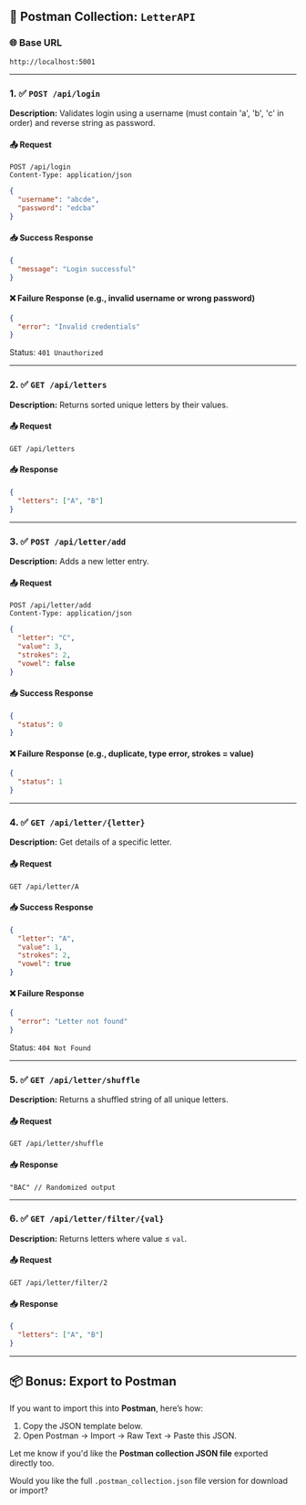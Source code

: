

## 🔧 Postman Collection: `LetterAPI`

### 🌐 Base URL

```
http://localhost:5001
```

---

### 1. ✅ `POST /api/login`

**Description:** Validates login using a username (must contain 'a', 'b', 'c' in order) and reverse string as password.

#### 📤 Request

```
POST /api/login
Content-Type: application/json
```

```json
{
  "username": "abcde",
  "password": "edcba"
}
```

#### 📥 Success Response

```json
{
  "message": "Login successful"
}
```

#### ❌ Failure Response (e.g., invalid username or wrong password)

```json
{
  "error": "Invalid credentials"
}
```

Status: `401 Unauthorized`

---

### 2. ✅ `GET /api/letters`

**Description:** Returns sorted unique letters by their values.

#### 📤 Request

```
GET /api/letters
```

#### 📥 Response

```json
{
  "letters": ["A", "B"]
}
```

---

### 3. ✅ `POST /api/letter/add`

**Description:** Adds a new letter entry.

#### 📤 Request

```
POST /api/letter/add
Content-Type: application/json
```

```json
{
  "letter": "C",
  "value": 3,
  "strokes": 2,
  "vowel": false
}
```

#### 📥 Success Response

```json
{
  "status": 0
}
```

#### ❌ Failure Response (e.g., duplicate, type error, strokes = value)

```json
{
  "status": 1
}
```

---

### 4. ✅ `GET /api/letter/{letter}`

**Description:** Get details of a specific letter.

#### 📤 Request

```
GET /api/letter/A
```

#### 📥 Success Response

```json
{
  "letter": "A",
  "value": 1,
  "strokes": 2,
  "vowel": true
}
```

#### ❌ Failure Response

```json
{
  "error": "Letter not found"
}
```

Status: `404 Not Found`

---

### 5. ✅ `GET /api/letter/shuffle`

**Description:** Returns a shuffled string of all unique letters.

#### 📤 Request

```
GET /api/letter/shuffle
```

#### 📥 Response

```
"BAC" // Randomized output
```

---

### 6. ✅ `GET /api/letter/filter/{val}`

**Description:** Returns letters where value ≤ `val`.

#### 📤 Request

```
GET /api/letter/filter/2
```

#### 📥 Response

```json
{
  "letters": ["A", "B"]
}
```

---

## 📦 Bonus: Export to Postman

If you want to import this into **Postman**, here’s how:

1. Copy the JSON template below.
2. Open Postman → Import → Raw Text → Paste this JSON.

Let me know if you'd like the **Postman collection JSON file** exported directly too.

Would you like the full `.postman_collection.json` file version for download or import?
